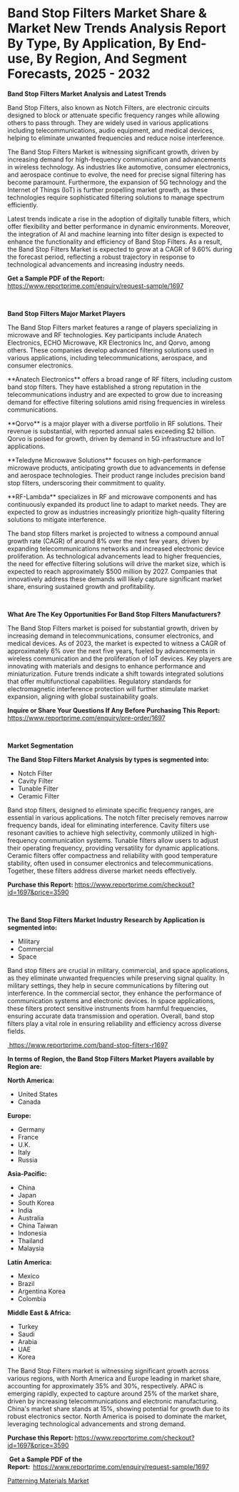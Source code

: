 <p><h1>Band Stop Filters Market Share & Market New Trends Analysis Report By Type, By Application, By End-use, By Region, And Segment Forecasts, 2025 - 2032</h1></p><p><strong>Band Stop Filters Market Analysis and Latest Trends</strong></p>
<p><p>Band Stop Filters, also known as Notch Filters, are electronic circuits designed to block or attenuate specific frequency ranges while allowing others to pass through. They are widely used in various applications including telecommunications, audio equipment, and medical devices, helping to eliminate unwanted frequencies and reduce noise interference.</p><p>The Band Stop Filters Market is witnessing significant growth, driven by increasing demand for high-frequency communication and advancements in wireless technology. As industries like automotive, consumer electronics, and aerospace continue to evolve, the need for precise signal filtering has become paramount. Furthermore, the expansion of 5G technology and the Internet of Things (IoT) is further propelling market growth, as these technologies require sophisticated filtering solutions to manage spectrum efficiently.</p><p>Latest trends indicate a rise in the adoption of digitally tunable filters, which offer flexibility and better performance in dynamic environments. Moreover, the integration of AI and machine learning into filter design is expected to enhance the functionality and efficiency of Band Stop Filters. As a result, the Band Stop Filters Market is expected to grow at a CAGR of 9.60% during the forecast period, reflecting a robust trajectory in response to technological advancements and increasing industry needs.</p></p>
<p><strong>Get a Sample PDF of the Report:&nbsp;</strong> <a href="https://www.reportprime.com/enquiry/request-sample/1697?utm_campaign=3096&utm_medium=2&utm_source=Github&utm_content=ia&utm_term=18032025&utm_id=band-stop-filters">https://www.reportprime.com/enquiry/request-sample/1697</a></p>
<p>&nbsp;</p>
<p><strong>Band Stop Filters Major Market Players</strong></p>
<p><p>The Band Stop Filters market features a range of players specializing in microwave and RF technologies. Key participants include Anatech Electronics, ECHO Microwave, KR Electronics Inc, and Qorvo, among others. These companies develop advanced filtering solutions used in various applications, including telecommunications, aerospace, and consumer electronics.</p><p>**Anatech Electronics** offers a broad range of RF filters, including custom band stop filters. They have established a strong reputation in the telecommunications industry and are expected to grow due to increasing demand for effective filtering solutions amid rising frequencies in wireless communications.</p><p>**Qorvo** is a major player with a diverse portfolio in RF solutions. Their revenue is substantial, with reported annual sales exceeding $2 billion. Qorvo is poised for growth, driven by demand in 5G infrastructure and IoT applications.</p><p>**Teledyne Microwave Solutions** focuses on high-performance microwave products, anticipating growth due to advancements in defense and aerospace technologies. Their product range includes precision band stop filters, underscoring their commitment to quality.</p><p>**RF-Lambda** specializes in RF and microwave components and has continuously expanded its product line to adapt to market needs. They are expected to grow as industries increasingly prioritize high-quality filtering solutions to mitigate interference.</p><p>The band stop filters market is projected to witness a compound annual growth rate (CAGR) of around 8% over the next few years, driven by expanding telecommunications networks and increased electronic device proliferation. As technological advancements lead to higher frequencies, the need for effective filtering solutions will drive the market size, which is expected to reach approximately $500 million by 2027. Companies that innovatively address these demands will likely capture significant market share, ensuring sustained growth and profitability.</p></p>
<p>&nbsp;</p>
<p><strong>What Are The Key Opportunities For Band Stop Filters Manufacturers?</strong></p>
<p><p>The Band Stop Filters market is poised for substantial growth, driven by increasing demand in telecommunications, consumer electronics, and medical devices. As of 2023, the market is expected to witness a CAGR of approximately 6% over the next five years, fueled by advancements in wireless communication and the proliferation of IoT devices. Key players are innovating with materials and designs to enhance performance and miniaturization. Future trends indicate a shift towards integrated solutions that offer multifunctional capabilities. Regulatory standards for electromagnetic interference protection will further stimulate market expansion, aligning with global sustainability goals.</p></p>
<p><strong>Inquire or Share Your Questions If Any Before Purchasing This Report:</strong> <a href="https://www.reportprime.com/enquiry/pre-order/1697?utm_campaign=3096&utm_medium=2&utm_source=Github&utm_content=ia&utm_term=18032025&utm_id=band-stop-filters">https://www.reportprime.com/enquiry/pre-order/1697</a></p>
<p>&nbsp;</p>
<p><strong>Market Segmentation</strong></p>
<p><strong>The Band Stop Filters Market Analysis by types is segmented into:</strong></p>
<p><ul><li>Notch Filter</li><li>Cavity Filter</li><li>Tunable Filter</li><li>Ceramic Filter</li></ul></p>
<p><p>Band stop filters, designed to eliminate specific frequency ranges, are essential in various applications. The notch filter precisely removes narrow frequency bands, ideal for eliminating interference. Cavity filters use resonant cavities to achieve high selectivity, commonly utilized in high-frequency communication systems. Tunable filters allow users to adjust their operating frequency, providing versatility for dynamic applications. Ceramic filters offer compactness and reliability with good temperature stability, often used in consumer electronics and telecommunications. Together, these filters address diverse market needs effectively.</p></p>
<p><strong>Purchase this Report:&nbsp;</strong><a href="https://www.reportprime.com/checkout?id=1697&price=3590&utm_campaign=3096&utm_medium=2&utm_source=Github&utm_content=ia&utm_term=18032025&utm_id=band-stop-filters">https://www.reportprime.com/checkout?id=1697&price=3590</a></p>
<p>&nbsp;</p>
<p><strong>The Band Stop Filters Market Industry Research by Application is segmented into:</strong></p>
<p><ul><li>Military</li><li>Commercial</li><li>Space</li></ul></p>
<p><p>Band stop filters are crucial in military, commercial, and space applications, as they eliminate unwanted frequencies while preserving signal quality. In military settings, they help in secure communications by filtering out interference. In the commercial sector, they enhance the performance of communication systems and electronic devices. In space applications, these filters protect sensitive instruments from harmful frequencies, ensuring accurate data transmission and operation. Overall, band stop filters play a vital role in ensuring reliability and efficiency across diverse fields.</p></p>
<p><a href="https://www.reportprime.com/band-stop-filters-r1697?utm_campaign=3096&utm_medium=2&utm_source=Github&utm_content=ia&utm_term=18032025&utm_id=band-stop-filters">&nbsp;https://www.reportprime.com/band-stop-filters-r1697</a></p>
<p><strong>In terms of Region, the Band Stop Filters Market Players available by Region are:</strong></p>
<p>
    <p> <strong> North America: </strong>
        <ul>
            <li>United States</li>
            <li>Canada</li>
        </ul>
        </p> 
    <p> <strong> Europe: </strong>
        <ul>
            <li>Germany</li>
            <li>France</li>
            <li>U.K.</li>
            <li>Italy</li>
            <li>Russia</li>
        </ul>
        </p> 
    <p> <strong> Asia-Pacific: </strong>
        <ul>
            <li>China</li>
            <li>Japan</li>
            <li>South Korea</li>
            <li>India</li>
            <li>Australia</li>
            <li>China Taiwan</li>
            <li>Indonesia</li>
            <li>Thailand</li>
            <li>Malaysia</li>
        </ul>
        </p> 
    <p> <strong> Latin America: </strong>
        <ul>
            <li>Mexico</li>
            <li>Brazil</li>
            <li>Argentina Korea</li>
            <li>Colombia</li>
        </ul>
        </p> 
    <p> <strong> Middle East & Africa: </strong>
        <ul>
            <li>Turkey</li>
            <li>Saudi</li>
            <li>Arabia</li>
            <li>UAE</li>
            <li>Korea</li>
        </ul>
    </p>
    </p>
<p><p>The Band Stop Filters market is witnessing significant growth across various regions, with North America and Europe leading in market share, accounting for approximately 35% and 30%, respectively. APAC is emerging rapidly, expected to capture around 25% of the market share, driven by increasing telecommunications and electronic manufacturing. China's market share stands at 15%, showing potential for growth due to its robust electronics sector. North America is poised to dominate the market, leveraging technological advancements and strong demand.</p></p>
<p><strong>Purchase this Report: </strong><a href="https://www.reportprime.com/checkout?id=1697&price=3590&utm_campaign=3096&utm_medium=2&utm_source=Github&utm_content=ia&utm_term=18032025&utm_id=band-stop-filters">https://www.reportprime.com/checkout?id=1697&price=3590</a></p>
<p>&nbsp;<strong>Get a Sample PDF of the Report:&nbsp;&nbsp;</strong><a href="https://www.reportprime.com/enquiry/request-sample/1697?utm_campaign=3096&utm_medium=2&utm_source=Github&utm_content=ia&utm_term=18032025&utm_id=band-stop-filters">https://www.reportprime.com/enquiry/request-sample/1697</a></p>
<p><strong></strong></p>
<p><p><a href="https://github.com/wraggfomath/Market-Research-Report-List-1/blob/main/patterning-materials-market.md?utm_campaign=3096&utm_medium=2&utm_source=Github&utm_content=ia&utm_term=18032025&utm_id=band-stop-filters">Patterning Materials Market</a></p></p>